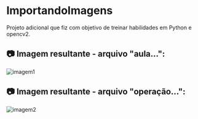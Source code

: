 # ImportandoImagens

Projeto adicional que fiz com objetivo de treinar habilidades em Python e opencv2.

## :camera: Imagem resultante - arquivo "aula...":

![imagem1](https://github.com/BieAnimaton/ImportandoImagens/assets/52220244/a636671e-539e-4d88-b13d-c65b4886ad6f)

## :camera: Imagem resultante - arquivo "operação...":

![imagem2](https://github.com/BieAnimaton/ImportandoImagens/assets/52220244/496a2637-f575-4daf-b8ea-af4472b2f0d7)